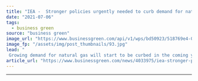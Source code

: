 ```yaml
---
title: "IEA -  Stronger policies urgently needed to curb demand for natural gas"
date: "2021-07-06"
tags: 
  - business green
source: "business green"
image_url: "https://www.businessgreen.com/api/v1/wps/bd50923/518769e4-0475-492d-a510-323bc4e84a3a/2/uniper-irsching-185x114.jpg"
image_fp: "/assets/img/post_thumbnails/93.jpg"
lead: "
 Growing demand for natural gas will start to be curbed in the coming years, but more needs to be done to meet net zero goals, IEA report warns ..."
article_url: "https://www.businessgreen.com/news/4033975/iea-stronger-policies-urgently-curb-demand-natural-gas"
---
```


---
